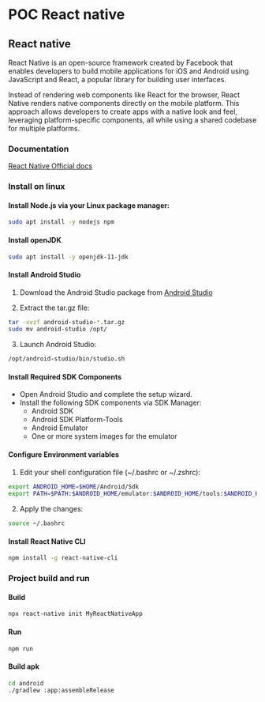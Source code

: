 # POC React native

## React native

React Native is an open-source framework created by Facebook that enables developers to build mobile applications for iOS and Android using JavaScript and React, a popular library for building user interfaces.

Instead of rendering web components like React for the browser, React Native renders native components directly on the mobile platform. This approach allows developers to create apps with a native look and feel, leveraging platform-specific components, all while using a shared codebase for multiple platforms.

### Documentation

[React Native Official docs](https://reactnative.dev/docs/environment-setup)

### Install on linux

#### Install Node.js via your Linux package manager:

```bash
sudo apt install -y nodejs npm
```

#### Install openJDK
```bash
sudo apt install -y openjdk-11-jdk
```

#### Install Android Studio

1. Download the Android Studio package from [Android Studio](https://developer.android.com/studio)

2. Extract the tar.gz file:
```bash
tar -xvzf android-studio-*.tar.gz
sudo mv android-studio /opt/
```

3. Launch Android Studio:
```bash
/opt/android-studio/bin/studio.sh
```

#### Install Required SDK Components

 - Open Android Studio and complete the setup wizard.
 - Install the following SDK components via SDK Manager:
     - Android SDK
     - Android SDK Platform-Tools
     - Android Emulator
     - One or more system images for the emulator

#### Configure Environment variables

1. Edit your shell configuration file (~/.bashrc or ~/.zshrc):

```bash
export ANDROID_HOME=$HOME/Android/Sdk
export PATH=$PATH:$ANDROID_HOME/emulator:$ANDROID_HOME/tools:$ANDROID_HOME/tools/bin:$ANDROID_HOME/platform-tools
```

2. Apply the changes:

```bash
source ~/.bashrc
```

#### Install React Native CLI

```bash
npm install -g react-native-cli
```

### Project build and run

#### Build

```bash
npx react-native init MyReactNativeApp
```

#### Run

```bash
npm run
```
#### Build apk

```bash
cd android
./gradlew :app:assembleRelease
```